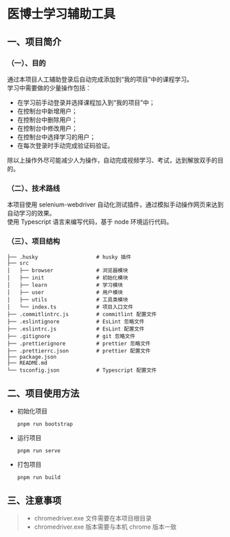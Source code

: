 # 医博士学习辅助工具

## 一、项目简介

### （一）、目的

通过本项目人工辅助登录后自动完成添加到“我的项目”中的课程学习。  
学习中需要做的少量操作包括：

- 在学习前手动登录并选择课程加入到“我的项目”中；
- 在控制台中新增用户；
- 在控制台中删除用户；
- 在控制台中修改用户；
- 在控制台中选择学习的用户；
- 在每次登录时手动完成验证码验证。

除以上操作外尽可能减少人为操作，自动完成视频学习、考试，达到解放双手的目的。

### （二）、技术路线

本项目使用 selenium-webdriver 自动化测试插件，通过模拟手动操作网页来达到自动学习的效果。  
使用 Typescript 语言来编写代码，基于 node 环境运行代码。

### （三）、项目结构

```
├── .husky                   # husky 插件
├── src
│   ├── browser              # 浏览器模块
│   ├── init                 # 初始化模块
│   ├── learn                # 学习模块
│   ├── user                 # 用户模块
│   ├── utils                # 工具类模块
│   └── index.ts             # 项目入口文件
├── .commitlintrc.js         # commitlint 配置文件
├── .eslintignore            # EsLint 忽略文件
├── .eslintrc.js             # EsLint 配置文件
├── .gitignore               # git 忽略文件
├── .prettierignore          # prettier 忽略文件
├── .prettierrc.json         # prettier 配置文件
├── package.json
├── README.md
└── tsconfig.json            # Typescript 配置文件
```

## 二、项目使用方法

- 初始化项目

  ```shell
  pnpm run bootstrap
  ```

- 运行项目

  ```shell
  pnpm run serve
  ```

- 打包项目

  ```shell
  pnpm run build
  ```

## 三、注意事项

> - chromedriver.exe 文件需要在本项目根目录
> - chromedriver.exe 版本需要与本机 chrome 版本一致
